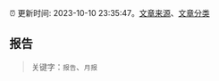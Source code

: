 :alarm_clock: 更新时间: 2023-10-10 23:35:47。[文章来源](/README.md)、[文章分类](/TAGS.md)

## 报告


> 关键字：`报告`、`月报`



